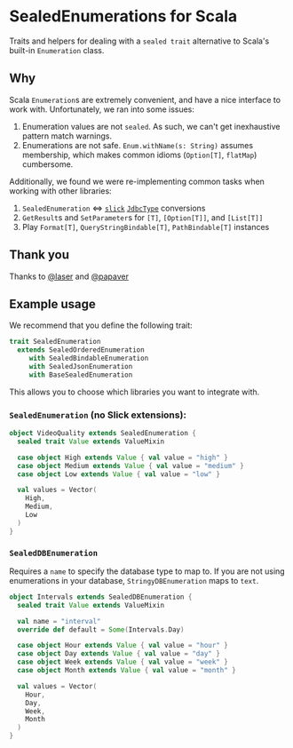 SealedEnumerations for Scala
============================

Traits and helpers for dealing with a `sealed trait` alternative to Scala's built-in `Enumeration` class.

Why
---

Scala `Enumeration`s are extremely convenient, and have a nice interface to work with. Unfortunately, we ran into some issues:

1. Enumeration values are not `sealed`. As such, we can't get inexhaustive pattern match warnings.
1. Enumerations are not safe. `Enum.withName(s: String)` assumes membership, which makes common idioms (`Option[T]`, `flatMap`) cumbersome.

Additionally, we found we were re-implementing common tasks when working with other libraries:

1. `SealedEnumeration` <=> [`slick`](https://github.com/slick/slick) [`JdbcType`](https://github.com/slick/slick/blob/master/slick/src/main/scala/slick/jdbc/JdbcType.scala) conversions
1. `GetResult`s and `SetParameter`s for `[T]`, `[Option[T]]`, and `[List[T]]`
1. Play `Format[T]`, `QueryStringBindable[T]`, `PathBindable[T]` instances

Thank you
---------

Thanks to [@laser](https://github.com/laser) and [@papaver](https://github.com/papaver)

Example usage
-------------

We recommend that you define the following trait:

```scala
trait SealedEnumeration
  extends SealedOrderedEnumeration
     with SealedBindableEnumeration
     with SealedJsonEnumeration
     with BaseSealedEnumeration
```

This allows you to choose which libraries you want to integrate with.

### `SealedEnumeration` (no Slick extensions):

```scala
object VideoQuality extends SealedEnumeration {
  sealed trait Value extends ValueMixin

  case object High extends Value { val value = "high" }
  case object Medium extends Value { val value = "medium" }
  case object Low extends Value { val value = "low" }

  val values = Vector(
    High,
    Medium,
    Low
  )
}
```

### `SealedDBEnumeration`

Requires a `name` to specify the database type to map to. If you are not using enumerations in your database, `StringyDBEnumeration` maps to `text`.

```scala
object Intervals extends SealedDBEnumeration {
  sealed trait Value extends ValueMixin

  val name = "interval"
  override def default = Some(Intervals.Day)

  case object Hour extends Value { val value = "hour" }
  case object Day extends Value { val value = "day" }
  case object Week extends Value { val value = "week" }
  case object Month extends Value { val value = "month" }

  val values = Vector(
    Hour,
    Day,
    Week,
    Month
  )
}
```
